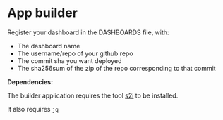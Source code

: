 # App builder

Register your dashboard in the DASHBOARDS file, with:

- The dashboard name
- The username/repo of your github repo
- The commit sha you want deployed
- The sha256sum of the zip of the repo corresponding to that commit

**Dependencies:**

The builder application requires the tool [s2i](https://github.com/openshift/source-to-image) to be installed.

It also requires `jq`
